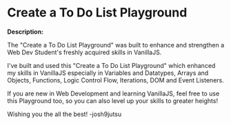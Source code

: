 # Create a To Do List Playground

**Description:**

The "Create a To Do List Playground" was built to enhance and strengthen a Web Dev Student's freshly acquired skills in VanillaJS. 

I've built and used this "Create a To Do List Playground" which enhanced my skills in VanillaJS especially in Variables and Datatypes, Arrays and Objects, Functions, Logic Control Flow, Iterations, DOM and Event Listeners.

If you are new in Web Development and learning VanillaJS, feel free to use this Playground too, so you can also level up your skills to greater heights!

Wishing you the all the best! 
-josh9jutsu